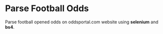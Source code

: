 # Parse Football Odds

Parse football opened odds on oddsportal.com website using **selenium** and **bs4**.
